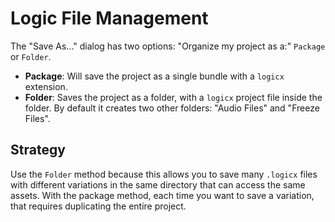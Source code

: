 # Logic File Management

The "Save As..." dialog has two options: "Organize my project as a:" `Package` or `Folder`.

- **Package**: Will save the project as a single bundle with a `logicx` extension.
- **Folder**: Saves the project as a folder, with a `logicx` project file inside the folder. By default it creates two other folders: "Audio Files" and "Freeze Files".

## Strategy

Use the `Folder` method because this allows you to save many `.logicx` files with different variations in the same directory that can access the same assets. With the package method, each time you want to save a variation, that requires duplicating the entire project.
